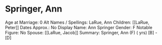 # Springer, Ann

Age at Marriage: 0
Alt Names / Spellings: LaRue, Ann
Children: [[LaRue, Peter]]
Dates Approx.: No
Display Name: Ann Springer
Gender: F
Notable Figure: No
Spouse: [[LaRue, Jacob]]
Summary: Springer, Ann (F) ( yrs)
[B]  - [D]
